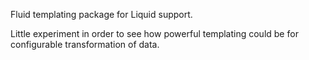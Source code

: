 Fluid templating package for Liquid support.

Little experiment in order to see how powerful templating could be for configurable transformation of data.
